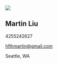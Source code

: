 <div className="avatar online not-prose">
  <div className="rounded-full">
    <a href="https://martin-liu.github.io/cv/">
      <img src="/martin_liu.jpg" />
    </a>
  </div>
</div>

## Martin Liu
4255242627

hflhmartin@gmail.com

Seattle, WA
